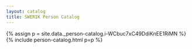 ```yaml
---
layout: catalog
title: SWERIK Person Catalog
---
```

{% assign p = site.data._person-catalog.i-WCbuc7xC49DdiKnEE1RiMN %}
{% include person-catalog.html p=p %}

